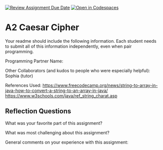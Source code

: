 [![Review Assignment Due Date](https://classroom.github.com/assets/deadline-readme-button-22041afd0340ce965d47ae6ef1cefeee28c7c493a6346c4f15d667ab976d596c.svg)](https://classroom.github.com/a/EMzpsL_M)
[![Open in Codespaces](https://classroom.github.com/assets/launch-codespace-2972f46106e565e64193e422d61a12cf1da4916b45550586e14ef0a7c637dd04.svg)](https://classroom.github.com/open-in-codespaces?assignment_repo_id=18157384)
# A2 Caesar Cipher

Your readme should include the following information. Each student needs to submit all of this information independently, even when pair programming. 

Programming Partner Name:

Other Collaborators (and kudos to people who were especially helpful):
Sophia (tutor)

References Used:
https://www.freecodecamp.org/news/string-to-array-in-java-how-to-convert-a-string-to-an-array-in-java/
https://www.w3schools.com/java/ref_string_charat.asp



## Reflection Questions

What was your favorite part of this assignment?

What was most challenging about this assignment?

General comments on your experience with this assignment:
